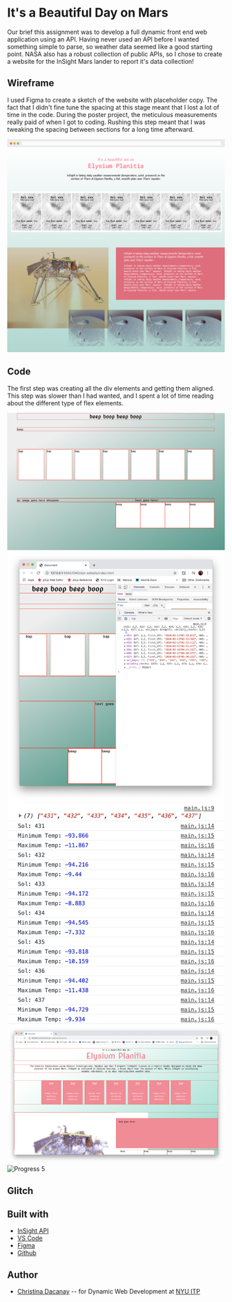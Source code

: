 <!-- Every README should start with an H1 -->

# It's a Beautiful Day on Mars

Our brief this assignment was to develop a full dynamic front end web application using an API. Having never used an API before I wanted something simple to parse, so weather data seemed like a good starting point. NASA also has a robust collection of public APIs, so I chose to create a website for the InSight Mars lander to report it's data collection!

## Wireframe

I used Figma to create a sketch of the website with placeholder copy. The fact that I didn't fine tune the spacing at this stage meant that I lost a lot of time in the code. During the poster project, the meticulous measurements really paid of when I got to coding. Rushing this step meant that I was tweaking the spacing between sections for a long time afterward.

![Wireframe](https://github.com/c-dacanay/dwd-beautiful-day/blob/master/process/figma.png)

<!-- It is essential to describe how to set up your project -->

## Code

The first step was creating all the div elements and getting them aligned. This step was slower than I had wanted, and I spent a lot of time reading about the different type of flex elements.

![Progress 1](https://github.com/c-dacanay/dwd-beautiful-day/blob/master/process/1.png)
![Progress 2](https://github.com/c-dacanay/dwd-beautiful-day/blob/master/process/2.png)
![Progress 3](https://github.com/c-dacanay/dwd-beautiful-day/blob/master/process/3.png)
![Progress 4](https://github.com/c-dacanay/dwd-beautiful-day/blob/master/process/4.png)
![Progress 5](https://github.com/c-dacanay/dwd-beautiful-day/blob/master/process/5.png)

## Glitch

<!-- This project [is hosted on Glitch.](https://c-dacanay-swiss-poster.glitch.me/) -->

## Built with

- [InSight API](https://mars.nasa.gov/insight/weather/)
- [VS Code](https://code.visualstudio.com/)
- [Figma](https://www.figma.com/)
- [Github](https://github.com)

## Author

- [Christina Dacanay](http://cdacanay.com/) -- for Dynamic Web Development at [NYU ITP](https://itp.nyu.edu)
